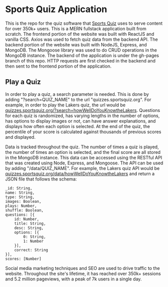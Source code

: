 # Sports Quiz Application

This is the repo for the quiz software that [Sports Quiz](https://sportsquiz.org) uses to serve content for over 350k+ users. This is a MERN fullstack application built from scratch. The frontend portion of the website was built with ReactJS and vanilla CSS. Axios was used to fetch quiz data from the backend API. The backend portion of the website was built with NodeJS, Express, and MongoDB. The Mongoose library was used to do CRUD operations in the MongoDB instance. The backend of the application is under the gh-pages branch of this repo. HTTP requests are first checked in the backend and then sent to the frontend portion of the application.

## Play a Quiz

In order to play a quiz, a search parameter is needed. This is done by adding "?search=QUIZ_NAME" to the url "quizzes.sportsquiz.org". For example, in order to play the Lakers quiz, the url would be [quizzes.sportsquiz.org/?search=howWellDoYouKnowtheLakers](https://quizzes.sportsquiz.org/?search=howWellDoYouKnowtheLakers). Questions for each quiz is randomized, has varying lengths in the number of options, has options to display images or not, can have answer explanations, and displays how often each option is selected. At the end of the quiz, the percentile of your score is calculated against thousands of previous scores and displayed.

Data is tracked throughout the quiz. The number of times a quiz is played, the number of times an option is selected, and the final score are all stored in the MongoDB instance. This data can be accessed using the RESTful API that was created using Node, Express, and Mongoose. The API can be used by adding "/data/QUIZ_NAME". For example, the Lakers quiz API would be [quizzes.sportsquiz.org/data/howWellDoYouKnowtheLakers](https://quizzes.sportsquiz.org/data/howWellDoYouKnowtheLakers) and return a JSON file that follows the schema:

	_id: String,
	name: String,
	type: String,
	images: Boolean,
	plays: Number,
	shuffle: Boolean,
	questions: [{
		id: Number,
		title: String,
		desc: String,
		options: [{
			0: String,
			1: Number
		}],
		correct: String
	}],
	scores: [Number]

Social media marketing techniques and SEO are used to drive traffic to the website. Throughout the site's lifetime, it has reached over 350k+ sessions and 5.2 million pageviews, with a peak of 7k users in a single day.

